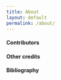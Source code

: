 ```yaml
---
title: About
layout: default
permalink: /about/
---
```


#### Contributors

#### Other credits

#### Bibliography
